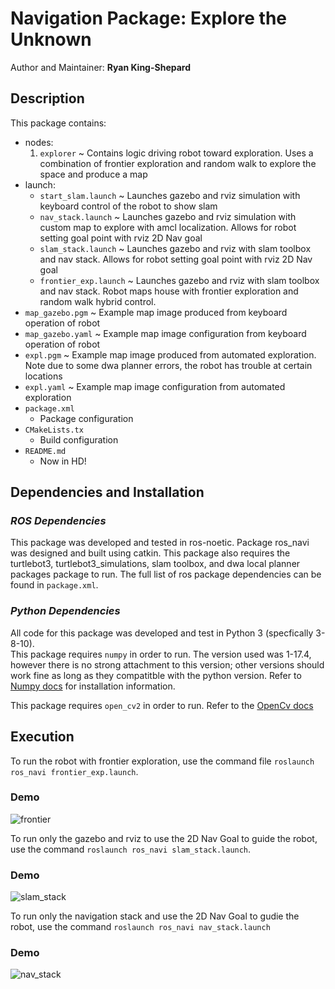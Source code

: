 # Navigation Package: Explore the Unknown

Author and Maintainer: **Ryan King-Shepard**

## **Description**

This package contains:

- nodes:
    1. `explorer` ~ 
        Contains logic driving robot toward exploration. Uses a combination of frontier exploration and random walk to explore the space and produce a map   
- launch:
    - `start_slam.launch` ~ 
        Launches gazebo and rviz simulation with keyboard control of the robot to show slam
    - `nav_stack.launch` ~ 
        Launches gazebo and rviz simulation with custom map to explore with amcl localization. Allows for robot setting goal point with rviz 2D Nav goal
    - `slam_stack.launch` ~ 
        Launches gazebo and rviz with slam toolbox and nav stack. Allows for robot setting goal point with rviz 2D Nav goal
    - `frontier_exp.launch` ~
        Launches gazebo and rviz with slam toolbox and nav stack. Robot maps house with frontier exploration and random walk hybrid control.
- `map_gazebo.pgm` ~
    Example map image produced from keyboard operation of robot
- `map_gazebo.yaml` ~
    Example map image configuration from keyboard operation of robot
- `expl.pgm` ~
    Example map image produced from automated exploration. Note due to some dwa planner errors, the robot has trouble at certain locations
- `expl.yaml` ~
    Example map image configuration from automated exploration
- `package.xml`
    * Package configuration
- `CMakeLists.tx`
    * Build configuration
- `README.md`
    * Now in HD!


## **Dependencies and Installation**

### *ROS Dependencies*
This package was developed and tested in ros-noetic. Package ros_navi was designed and built using catkin. This package also requires the turtlebot3, turtlebot3_simulations, slam toolbox, and dwa local planner packages package to run. The full list of ros package dependencies can be found in `package.xml`. 

### *Python Dependencies*
All code for this package was developed and test in Python 3 (specfically 3-8-10).  
This package requires `numpy` in order to run. The version used was 1-17.4, however there is no 
strong attachment to this version; other versions should work fine as long as they compatitble with
the python version. Refer to [Numpy docs](https://numpy.org/install/) for installation information. 

This package requires `open_cv2` in order to run. Refer to the [OpenCv docs](https://docs.opencv.org/4.5.4/index.html)

## **Execution**

To run the robot with frontier exploration, use the command file `roslaunch ros_navi frontier_exp.launch`. 

### Demo ###

![frontier](https://user-images.githubusercontent.com/90436131/145666707-ca0b11ad-3b6e-4697-b2d2-2ad65b4c9a12.gif)

To run only the gazebo and rviz to use the 2D Nav Goal to guide the robot, use the command `roslaunch ros_navi slam_stack.launch`.

### Demo ###

![slam_stack](https://user-images.githubusercontent.com/90436131/145666699-4d8683bb-274b-4622-baee-610f6386ecc9.gif)


To run only the navigation stack and use the 2D Nav Goal to gudie the robot, use the command `roslaunch ros_navi nav_stack.launch`

### Demo ###

![nav_stack](https://user-images.githubusercontent.com/90436131/145666721-6f2f3de8-6649-4b74-aecf-f8527850234a.gif)



